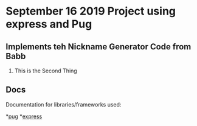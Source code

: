 # September 16 2019 Project using express and Pug

##  Implements teh Nickname Generator Code from Babb

1. This is the Second Thing

## Docs

Documentation for libraries/frameworks used:

*[pug](https://pugjs.org/api/getting-started.html)
*[express](https://www.npmjs.com/package/express)

